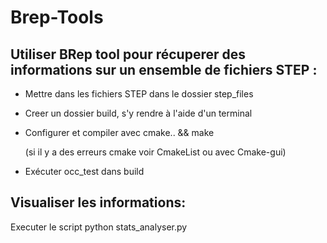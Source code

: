 # Brep-Tools
## Utiliser BRep tool pour récuperer des informations sur un ensemble de fichiers STEP :

- Mettre dans les fichiers STEP dans le dossier step_files

- Creer un dossier build, s'y rendre à l'aide d'un terminal

- Configurer et compiler avec cmake.. && make

  (si il y a des erreurs cmake voir CmakeList ou avec Cmake-gui)

- Exécuter occ_test dans build

## Visualiser les informations:

Executer le script python stats_analyser.py
